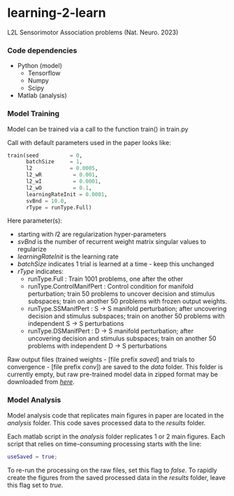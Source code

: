 # learning-2-learn
L2L Sensorimotor Association problems (Nat. Neuro. 2023)

### Code dependencies
* Python (model)
  * Tensorflow
  * Numpy
  * Scipy
* Matlab (analysis)

### Model Training
Model can be trained via a call to the function train() in train.py

Call with default parameters used in the paper looks like:

```python
train(seed          = 0,
      batchSize     = 1,
      l2            = 0.0005,
      l2_wR          = 0.001,
      l2_wI          = 0.0001,
      l2_wO          = 0.1,
      learningRateInit = 0.0001,
      svBnd = 10.0,
      rType = runType.Full)
```
Here parameter(s):
* starting with $l2$ are regularization hyper-parameters
* $svBnd$ is the number of recurrent weight matrix singular values to regularize
* $learningRateInit$ is the learning rate
* $batchSize$ indicates 1 trial is learned at a time - keep this unchanged
* $rType$ indicates:
  * runType.Full : Train 1001 problems, one after the other
  * runType.ControlManifPert : Control condition for manifold perturbation; train 50 problems to uncover decision and stimulus subspaces; train on another 50 problems with frozen output weights.
  * runType.SSManifPert : S &rarr; S manifold perturbation; after uncovering decision and stimulus subspaces; train on another 50 problems with independent S &rarr; S perturbations
  * runType.DSManifPert : D &rarr; S manifold perturbation; after uncovering decision and stimulus subspaces; train on another 50 problems with independent D &rarr; S perturbations
  
Raw output files (trained weights - [file prefix *saved*] and trials to convergence - [file prefix *conv*]) are saved to the *data* folder. This folder is currently empty, but raw pre-trained model data in zipped format may be downloaded from *[here](https://drive.google.com/file/d/18aYDDRsktOVo5UU9bt14I0j0Ezba_0rw/view?usp=share_link)*.


### Model Analysis

Model analysis code that replicates main figures in paper are located in the *analysis* folder. This code saves processed data to the *results* folder.

Each matlab script in the *analysis* folder replicates 1 or 2 main figures. Each script that relies on time-consuming processing starts with the line:
```matlab
useSaved = true;
```
To re-run the processing on the raw files, set this flag to *false*. To rapidly create the figures from the saved processed data in the *results* folder, leave this flag set to *true*.
